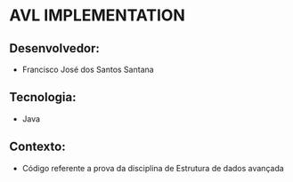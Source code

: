 # AVL IMPLEMENTATION

## Desenvolvedor:
- Francisco José dos Santos Santana

## Tecnologia:
- Java

## Contexto:
- Código referente a prova da disciplina de Estrutura de dados avançada
